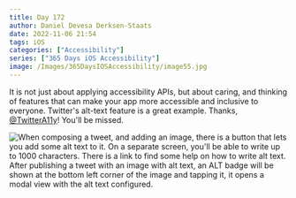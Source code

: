 ```yaml
---
title: Day 172
author: Daniel Devesa Derksen-Staats
date: 2022-11-06 21:54
tags: iOS
categories: ["Accessibility"]
series: ["365 Days iOS Accessibility"]
image: /Images/365DaysIOSAccessibility/image55.jpg
---
```


It is not just about applying accessibility APIs, but about caring, and thinking of features that can make your app more accessible and inclusive to everyone. Twitter's alt-text feature is a great example. Thanks, [@TwitterA11y](https://twitter.com/TwitterA11y)! You'll be missed.

![When composing a tweet, and adding an image, there is a button that lets you add some alt text to it. On a separate screen, you'll be able to write up to 1000 characters. There is a link to find some help on how to write alt text. After publishing a tweet with an image with alt text, an ALT badge will be shown at the bottom left corner of the image and tapping it, it opens a modal view with the alt text configured.](/Images/365DaysIOSAccessibility/image55.jpg)